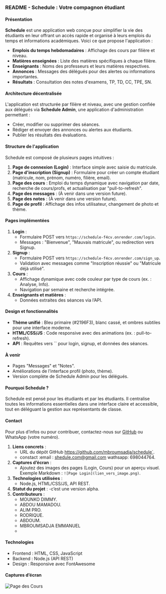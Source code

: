 ### README - Schedule : Votre compagnon étudiant

#### Présentation
**Schedule** est une application web conçue pour simplifier la vie des étudiants en leur offrant un accès rapide et organisé à leurs emplois du temps et informations académiques. Voici ce que propose l'application :

- **Emplois du temps hebdomadaires** : Affichage des cours par filière et niveau.
- **Matières enseignées** : Liste des matières spécifiques à chaque filière.
- **Enseignants** : Noms des professeurs et leurs matières respectives.
- **Annonces** : Messages des délégués pour des alertes ou informations importantes.
- **Résultats** : Consultation des notes d'examens, TP, TD, CC, TPE, SN.

#### Architecture décentralisée
L'application est structurée par filière et niveau, avec une gestion confiée aux délégués via **Schedule Admin**, une application d'administration permettant :
- Créer, modifier ou supprimer des séances.
- Rédiger et envoyer des annonces ou alertes aux étudiants.
- Publier les résultats des évaluations.

#### Structure de l'application
Schedule est composé de plusieurs pages intuitives :
1. **Page de connexion (Login)** : Interface simple avec saisie du matricule.
2. **Page d'inscription (Signup)** : Formulaire pour créer un compte étudiant (matricule, nom, prénom, numéro, filière, email).
3. **Page des cours** : Emploi du temps dynamique avec navigation par date, recherche de cours/profs, et actualisation par "pull-to-refresh".
5. **Page des messages** : (À venir dans une version future).
6. **Page des notes** : (À venir dans une version future).
7. **Page de profil** : Affichage des infos utilisateur, changement de photo et thème.

#### Pages implémentées
1. **Login** :
   - Formulaire POST vers `https://schedule-f4cv.onrender.com/login`.
   - Messages : "Bienvenue", "Mauvais matricule", ou redirection vers Signup.
2. **Signup** :
   - Formulaire POST vers `https://schedule-f4cv.onrender.com/sign_up`.
   - Validation avec messages comme "Inscription réussie" ou "Matricule déjà utilisé".
3. **Cours** :
   - Affichage dynamique avec code couleur par type de cours (ex. : Analyse, Info).
   - Navigation par semaine et recherche intégrée.
4. **Enseignants et matières** :
   - Données extraites des séances via l’API.

#### Design et fonctionnalités
- **Thème unifié** : Bleu primaire (#2196F3), blanc cassé, et ombres subtiles pour une interface moderne.
- **HTML/CSS/JS** : Code responsive avec des animations (ex. : pull-to-refresh).
- **API** : Requêtes vers `` pour login, signup, et données des séances.


#### À venir
- Pages "Messages" et "Notes".
- Améliorations de l’interface profil (photo, thème).
- Version complète de Schedule Admin pour les délégués.

#### Pourquoi Schedule ?
Schedule est pensé pour les étudiants et par les étudiants. Il centralise toutes les informations essentielles dans une interface claire et accessible, tout en déléguant la gestion aux représentants de classe.

#### Contact
Pour plus d’infos ou pour contribuer, contactez-nous sur [GitHub](lien_vers_depot) ou WhatsApp (votre numéro).

1. **Liens concrets** :
   - URL du dépôt GitHub https://github.com/mbroumsadja/schedule`.
   - constact :email : shedule.com@gmail.com wathsapp: 698044764. 
2. **Captures d’écran** :
   - Ajoutez des images des pages (Login, Cours) pour un aperçu visuel. Exemple Markdown : `![Page Login](lien_vers_image.png)`.
3. **Technologies utilisées** :
   -  Node.js, HTML/CSS/JS, API REST.
4. **Statut du projet** :
   -c’est une version alpha.
5. **Contributeurs** :
   - MOUNKO DIMMY.
   - ABDOU MAMADOU.
   - ALIM PRO.
   - RODRIQUE.
   - ABDOUM.
   - MBROUMSADJA EMMANUEL
   - 
#### Technologies
- Frontend : HTML, CSS, JavaScript
- Backend : Node.js (API REST)
- Design : Responsive avec FontAwesome

#### Captures d’écran
![Page des Cours](lien_vers_image.png)
```
